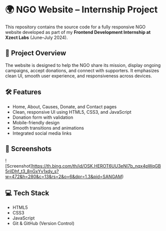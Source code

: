 # 🌍 NGO Website – Internship Project

This repository contains the source code for a fully responsive NGO website developed as part of my **Frontend Development Internship at Xzect Labs** (June–July 2024).

## 🚀 Project Overview

The website is designed to help the NGO share its mission, display ongoing campaigns, accept donations, and connect with supporters. It emphasizes clean UI, smooth user experience, and responsiveness across devices.

## 🛠️ Features

- Home, About, Causes, Donate, and Contact pages
- Clean, responsive UI using HTML5, CSS3, and JavaScript
- Donation form with validation
- Mobile-friendly design
- Smooth transitions and animations
- Integrated social media links

## 📸 Screenshots

![Screenshot]https://th.bing.com/th/id/OSK.HEROT6UU3eNI7b_nqx4pWqGB5riIDhf_t3_8nGxYv1xdv_s?w=472&h=280&c=13&rs=2&o=6&dpr=1.3&pid=SANGAM)

## 💻 Tech Stack

- HTML5  
- CSS3  
- JavaScript  
- Git & GitHub (Version Control)
